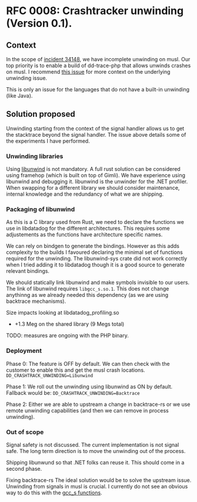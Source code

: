 # RFC 0008: Crashtracker unwinding (Version 0.1). 

## Context

In the scope of [incident 34148](https://dd.enterprise.slack.com/archives/C088R4S25M5), we have incomplete unwinding on musl. Our top priority is to enable a build of dd-trace-php that allows unwinds crashes on musl.
I recommend [this issue](https://github.com/rust-lang/backtrace-rs/issues/698) for more context on the underlying unwinding issue.

This is only an issue for the languages that do not have a built-in unwinding (like Java).

## Solution proposed

Unwinding starting from the context of the signal handler allows us to get the stacktrace beyond the signal handler. The issue above details some of the experiments I have performed.

### Unwinding libraries

Using [libunwind](https://github.com/libunwind/libunwind/) is not mandatory. A full rust solution can be considered using framehop (which is built on top of Gimli). We have experience using libunwind and debugging it. libunwind is the unwinder for the .NET profiler.
When swapping for a different library we should consider maintenance, internal knowledge and the redundancy of what we are shipping.

### Packaging of libunwind

As this is a C library used from Rust, we need to declare the functions we use in libdatadog for the different architectures. This requires some adjustements as the functions have architecture specific names.

We can rely on bindgen to generate the bindings. However as this adds complexity to the builds I favoured declaring the minimal set of functions required for the unwinding.
The libunwind-sys crate did not work correctly when I tried adding it to libdatadog though it is a good source to generate relevant bindings.

We should statically link libunwind and make symbols invisible to our users.
The link of libunwind requires `libgcc_s.so.1`. This does not change anythinng as we already needed this dependency (as we are using backtrace mechanisms).

Size impacts looking at libdatadog_profiling.so
- +1.3 Meg on the shared library (9 Megs total)

TODO: measures are ongoing with the PHP binary.

### Deployment 

Phase 0:
The feature is OFF by default. We can then check with the customer to enable this and get the musl crash locations. `DD_CRASHTRACK_UNWINDING=Libunwind`

Phase 1:
We roll out the unwinding using libunwind as ON by default.
Fallback would be: `DD_CRASHTRACK_UNWINDING=Backtrace`

Phase 2:
Either we are able to upstream a change in backtrace-rs or we use remote unwinding capabilities (and then we can remove in process unwinding).

### Out of scope

Signal safety is not discussed.
The current implementation is not signal safe. The long term direction is to move the unwinding out of the process.

Shipping libunwund so that .NET folks can reuse it.
This should come in a second phase.

Fixing backtrace-rs
The ideal solution would be to solve the upstream issue. Unwinding from signals in musl is crucial.
I currently do not see an obvious way to do this with the [gcc_s functions](https://refspecs.linuxfoundation.org/LSB_4.1.0/LSB-Core-generic/LSB-Core-generic/libgcc-sman.html).
